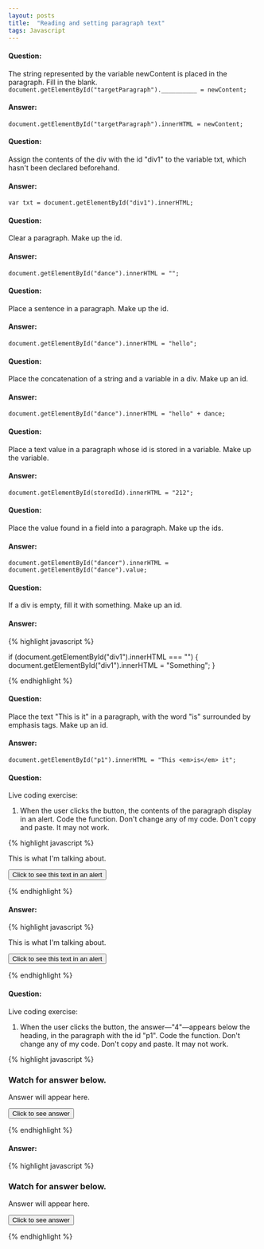 ```yaml
---
layout: posts
title:  "Reading and setting paragraph text"
tags: Javascript
---
```


#### Question:
The string represented by the variable newContent is placed in the paragraph. Fill in the blank.
`document.getElementById("targetParagraph").__________ = newContent;`

#### Answer:
`document.getElementById("targetParagraph").innerHTML = newContent;`

#### Question:
Assign the contents of the div with the id "div1" to the variable txt, which hasn't been declared beforehand.

#### Answer:
`var txt = document.getElementById("div1").innerHTML;`

#### Question:
Clear a paragraph. Make up the id.

#### Answer:
`document.getElementById("dance").innerHTML = "";`

#### Question:
Place a sentence in a paragraph. Make up the id.

#### Answer:
`document.getElementById("dance").innerHTML = "hello";`

#### Question:
Place the concatenation of a string and a variable in a div. Make up an id.

#### Answer:
`document.getElementById("dance").innerHTML = "hello" + dance;`

#### Question:
Place a text value in a paragraph whose id is stored in a variable. Make up the variable.

#### Answer:
`document.getElementById(storedId).innerHTML = "212";`

#### Question:
Place the value found in a field into a paragraph. Make up the ids.

#### Answer:
`document.getElementById("dancer").innerHTML =  document.getElementById("dance").value;`

#### Question:
If a div is empty, fill it with something. Make up an id.

#### Answer:
{% highlight javascript %}

if (document.getElementById("div1").innerHTML === "") {
  document.getElementById("div1").innerHTML = "Something";
}

{% endhighlight %}

#### Question:
Place the text "This is it" in a paragraph, with the word "is" surrounded by emphasis tags. Make up an id.

#### Answer:
`document.getElementById("p1").innerHTML = "This <em>is</em> it";`

#### Question:
Live coding exercise:
1) When the user clicks the button, the contents of the paragraph display in an alert. Code the function. Don't change any of my code. Don't copy and paste. It may not work.

{% highlight javascript %}

<p id="p1">
This is what I'm talking about.
</p>
<input type="button" value="Click to see this text in an alert"
onClick="showAlert();">

<script>

CODE THE FUNCTION HERE

</script>

{% endhighlight %}

#### Answer:
{% highlight javascript %}

<p id="p1">
This is what I'm talking about.
</p>
<input type="button" value="Click to see this text in an alert"
onClick="showAlert();">

<script>

function showAlert() {
  var content = document.getElementById("p1").innerHTML;
  alert(content);
}

</script>


{% endhighlight %}

#### Question:
Live coding exercise:
1) When the user clicks the button, the answer—"4"—appears below the heading, in the paragraph with the id "p1". Code the function. Don't change any of my code. Don't copy and paste. It may not work.

{% highlight javascript %}

<h3>Watch for answer below.</h3>
<p id="p1">Answer will appear here.</p>
<input type="button" value="Click to see answer"
onClick="showAnswer();">

<script>

CODE THE FUNCTION HERE

</script>

{% endhighlight %}

#### Answer:
{% highlight javascript %}

<h3>Watch for answer below.</h3>
<p id="p1">Answer will appear here.</p>
<input type="button" value="Click to see answer"
onClick="showAnswer();">

<script>
function showAnswer() {
  document.getElementById("p1").innerHTML = "4";
}
</script>

{% endhighlight %}
